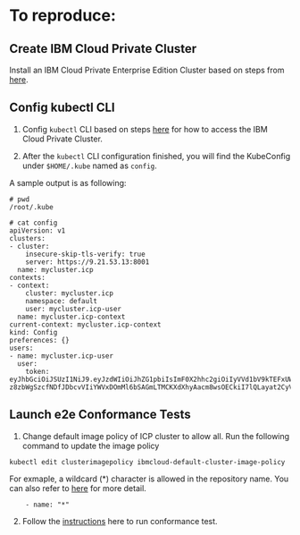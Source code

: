 # To reproduce:

## Create IBM Cloud Private Cluster
Install an IBM Cloud Private Enterprise Edition Cluster based on steps from [here](https://www.ibm.com/support/knowledgecenter/SSBS6K_3.1.2/installing/installing.html).

## Config kubectl CLI

1) Config `kubectl` CLI based on steps [here](https://www.ibm.com/support/knowledgecenter/SSBS6K_3.1.2/manage_cluster/cfc_cli.html) for how to access the IBM Cloud Private Cluster.

2) After the `kubectl` CLI configuration finished, you will find the KubeConfig under `$HOME/.kube` named as `config`.

A sample output is as following:

```
# pwd
/root/.kube
```

```
# cat config
apiVersion: v1
clusters:
- cluster:
    insecure-skip-tls-verify: true
    server: https://9.21.53.13:8001
  name: mycluster.icp
contexts:
- context:
    cluster: mycluster.icp
    namespace: default
    user: mycluster.icp-user
  name: mycluster.icp-context
current-context: mycluster.icp-context
kind: Config
preferences: {}
users:
- name: mycluster.icp-user
  user:
    token: eyJhbGciOiJSUzI1NiJ9.eyJzdWIiOiJhZG1pbiIsImF0X2hhc2giOiIyVVd1bV9kTEFxUWFTVHBWNUd3Sk53IiwiaXNzIjoiaHR0cHM6Ly9teWNsdXN0ZXIuaWNwOjk0NDMvb2lkYy9lbmRwb2ludC9PUCIsImF1ZCI6IjI2ZDkxOWNhZDAzYjBlMTU1NjgzZTM4NmI2ZGQ2YTY1IiwiZXhwIjoxNTA4MDczMTE1LCJpYXQiOjE1MDgwMjk5MTV9.kMD2bPATQMmwQFmyMQ2IFs0JIq0fPTtMA6qKbjGsT8euDdjqCklQMtRKuOmtxFbwn5rqJKyWtCc_BbmRnTMSjwIdL3jnOTH8JPVpQQmOlzrQMqfGk6VqMo4lSx_M-z8zbWgSzcfNDfJDbcvVIiYWVxDOmMl6bSAGmLTMCKXdXhyAacm8wsOECkiI7lQLayat2CyVz2q8ZGi_cWf0NSdo1YEUdtiuRYmiHYsY2allHsQDYQYHEPSJvLUpcpIuhZApARMQdToMgmWbllzMGGp6RKNKcwIibugumniCnmn2zj_8dq9Fgj4eZjN9is7N80ulZ5kofMDXXCKZiZ_XMjcnzQ
```

## Launch e2e Conformance Tests

1) Change default image policy of ICP cluster to allow all. Run the following command to update the image policy

```
kubectl edit clusterimagepolicy ibmcloud-default-cluster-image-policy
```

For exmaple, a wildcard (*) character is allowed in the repository name. You can also refer to [here](https://www.ibm.com/support/knowledgecenter/SSBS6K_3.1.2/manage_images/image_security.html) for more detail.

```
    - name: "*"
```

2) Follow the [instructions](https://github.com/cncf/k8s-conformance/blob/master/instructions.md) here to run conformance test.
